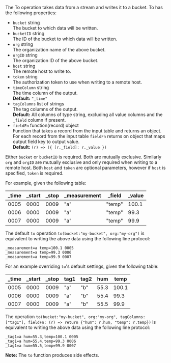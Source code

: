 









The To operation takes data from a stream and writes it to a bucket.
To has the following properties:

* `bucket` string  
    The bucket to which data will be written.
* `bucketID` string  
    The ID of the bucket to which data will be written.
* `org` string  
    The organization name of the above bucket.
* `orgID` string  
    The organization ID of the above bucket.
* `host` string  
    The remote host to write to.
* `token` string  
    The authorization token to use when writing to a remote host.
* `timeColumn` string  
    The time column of the output.  
    **Default:** `"_time"`
* `tagColumns` list of strings  
    The tag columns of the output.  
    **Default:** All columns of type string, excluding all value columns and the `_field` column if present.
* `fieldFn` function(record) object  
    Function that takes a record from the input table and returns an object.  
    For each record from the input table `fieldFn` returns on object that maps output field key to output value.  
    **Default:** `(r) => ({ [r._field]: r._value })`

Either `bucket` or `bucketID` is required.
Both are mutually exclusive.
Similarly `org` and `orgID` are mutually exclusive and only required when writing to a remote host.
Both `host` and `token` are optional parameters, however if `host` is specified, `token` is required.


For example, given the following table:

| _time | _start | _stop | _measurement | _field | _value |
| ----- | ------ | ----- | ------------ | ------ | ------ |
| 0005  | 0000   | 0009  | "a"          | "temp" | 100.1  |
| 0006  | 0000   | 0009  | "a"          | "temp" | 99.3   |
| 0007  | 0000   | 0009  | "a"          | "temp" | 99.9   |

The default `to` operation `to(bucket:"my-bucket", org:"my-org")` is equivalent to writing the above data using the following line protocol:

```
_measurement=a temp=100.1 0005
_measurement=a temp=99.3 0006
_measurement=a temp=99.9 0007
```

For an example overriding `to`'s default settings, given the following table:

| _time | _start | _stop | tag1 | tag2 | hum | temp |
| ----- | ------ | ----- | ---- | ---- | ---- | ---- |
| 0005  | 0000   | 0009  | "a"  | "b"  | 55.3 | 100.1  |
| 0006  | 0000   | 0009  | "a"  | "b"  | 55.4 | 99.3   |
| 0007  | 0000   | 0009  | "a"  | "b"  | 55.5 | 99.9   |

The operation `to(bucket:"my-bucket", org:"my-org", tagColumns:["tag1"], fieldFn: (r) => return {"hum": r.hum, "temp": r.temp})` is equivalent to writing the above data using the following line protocol:

```
_tag1=a hum=55.3,temp=100.1 0005
_tag1=a hum=55.4,temp=99.3 0006
_tag1=a hum=55.5,temp=99.9 0007
```

**Note:** The `to` function produces side effects.
